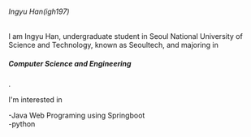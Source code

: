 <h6>Ingyu Han(igh197)</h6>
I am <h7>Ingyu Han</h7>, undergraduate student in Seoul National University of Science and Technology, known as Seoultech,
and majoring in <h5>Computer Science and Engineering</h5>.

I'm interested in 
<p>
-Java Web Programing using Springboot<br>
-python<br>
</p>
